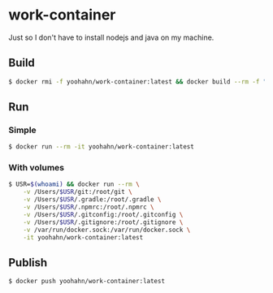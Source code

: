 # work-container

Just so I don't have to install nodejs and java on my machine.

## Build
```bash
$ docker rmi -f yoohahn/work-container:latest && docker build --rm -f "Dockerfile" -t yoohahn/work-container:latest .
```

## Run
### Simple
```bash
$ docker run --rm -it yoohahn/work-container:latest
```

### With volumes
```bash
$ USR=$(whoami) && docker run --rm \
    -v /Users/$USR/git:/root/git \
    -v /Users/$USR/.gradle:/root/.gradle \
    -v /Users/$USR/.npmrc:/root/.npmrc \
    -v /Users/$USR/.gitconfig:/root/.gitconfig \
    -v /Users/$USR/.gitignore:/root/.gitignore \
    -v /var/run/docker.sock:/var/run/docker.sock \
    -it yoohahn/work-container:latest
```

## Publish
```bash
$ docker push yoohahn/work-container:latest
```
